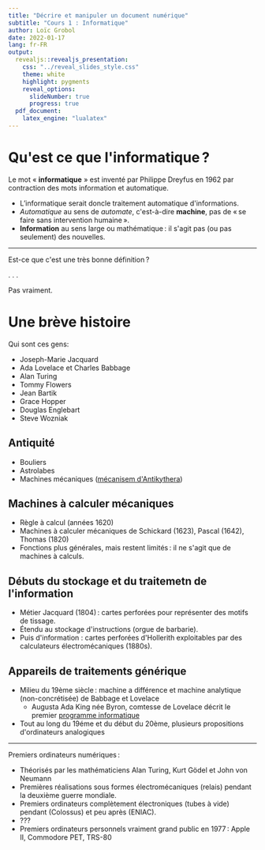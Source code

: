 ```yaml
---
title: "Décrire et manipuler un document numérique"
subtitle: "Cours 1 : Informatique"
author: Loïc Grobol
date: 2022-01-17
lang: fr-FR
output:
  revealjs::revealjs_presentation:
    css: "../reveal_slides_style.css"
    theme: white
    highlight: pygments
    reveal_options:
      slideNumber: true
      progress: true
  pdf_document:
    latex_engine: "lualatex"
---
```


# Qu'est ce que l'informatique ?

Le mot « **informatique** » est inventé par Philippe Dreyfus en 1962 par contraction des mots
information et automatique.

- L’informatique serait doncle traitement automatique d'informations.
- *Automatique* au sens de *automate*, c'est-à-dire **machine**, pas de « se faire sans intervention
  humaine ».
- **Information** au sens large ou mathématique : il s'agit pas (ou pas seulement) des nouvelles.

---

Est-ce que c'est une très bonne définition ?

. . .

Pas vraiment.

# Une brève histoire

Qui sont ces gens:

- Joseph-Marie Jacquard
- Ada Lovelace et Charles Babbage
- Alan Turing
- Tommy Flowers
- Jean Bartik
- Grace Hopper
- Douglas Englebart
- Steve Wozniak

## Antiquité

- Bouliers
- Astrolabes
- Machines mécaniques ([mécanisem
  d'Antikythera](https://en.wikipedia.org/wiki/Antikythera_mechanism))

## Machines à calculer mécaniques

- Règle à calcul (années 1620)
- Machines à calculer mécaniques de Schickard (1623), Pascal (1642), Thomas (1820)
- Fonctions plus générales, mais restent limités : il ne s'agit que de machines à calculs.

## Débuts du stockage et du traitemetn de l'information

- Métier Jacquard (1804) : cartes perforées pour représenter des motifs de tissage.
- Étendu au stockage d'instructions (orgue de barbarie).
- Puis d'information : cartes perforées d'Hollerith exploitables par des calculateurs
  électromécaniques (1880s).

## Appareils de traitements générique

- Milieu du 19ème siècle : machine a différence et machine analytique (non-concrétisée) de Babbage
  et Lovelace
  - Augusta Ada King née Byron, comtesse de Lovelace décrit le premier [programme
    informatique](https://en.wikipedia.org/wiki/File:Diagram_for_the_computation_of_Bernoulli_numbers.jpg)
- Tout au long du 19éme et du début du 20ème, plusieurs propositions d'ordinateurs analogiques

---

Premiers ordinateurs numériques :

- Théorisés par les mathématiciens Alan Turing, Kurt Gödel et John von Neumann
- Premières réalisations sous formes électromécaniques (relais) pendant la deuxième guerre mondiale.
- Premiers ordinateurs complètement électroniques (tubes à vide) pendant (Colossus) et peu après
  (ENIAC).
- ???
- Premiers ordinateurs personnels vraiment grand public en 1977 : Apple II, Commodore PET, TRS-80
